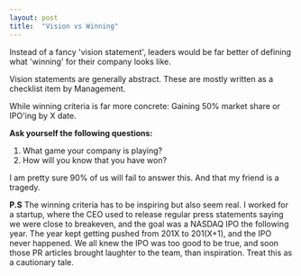 ```yaml
---
layout: post
title:  "Vision vs Winning"
---
```


Instead of a fancy 'vision statement', leaders would be far better of defining what 'winning' for their company looks like.

Vision statements are generally abstract. These are mostly written as a checklist item by Management.

While winning criteria is far more concrete: Gaining 50% market share or IPO'ing by X date.

**Ask yourself the following questions:**

1. What game your company is playing?
2. How will you know that you have won?

I am pretty sure 90% of us will fail to answer this. And that my friend is a tragedy.

**P.S** The winning criteria has to be inspiring but also seem real. I worked for a startup, where the CEO used to release regular press statements saying we were close to breakeven, and the goal was a NASDAQ IPO the following year. The year kept getting pushed from 201X to 201(X+1), and the IPO never happened. We all knew the IPO was too good to be true, and soon those PR articles brought laughter to the team, than inspiration. Treat this as a cautionary tale.
